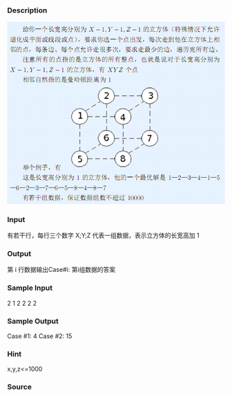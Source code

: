 
### Description
![](/JudgeOnline/upload/201510/1(1).gif)

### Input
有若干行，每行三个数字 X;Y;Z 代表一组数据，表示立方体的长宽高加 1

### Output
第 i 行数据输出Case#i: 第i组数据的答案

### Sample Input
2 1 2
2 2 2
### Sample Output
Case #1: 4
Case #2: 15
### Hint
x,y,z<=1000

### Source
